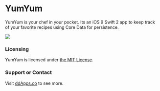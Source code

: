 # YumYum
YumYum is your chef in your pocket. Its an iOS 9 Swift 2 app to keep track of your favorite recipes using Core Data for persistence.

![](https://github.com/duliodenis/yumyum/blob/master/art/screenshot/yumyum.gif)

### Licensing
YumYum is licensed under [the MIT License](https://github.com/duliodenis/yumyum/blob/master/LICENSE).

### Support or Contact
Visit [ddApps.co](http://ddapps.co) to see more.